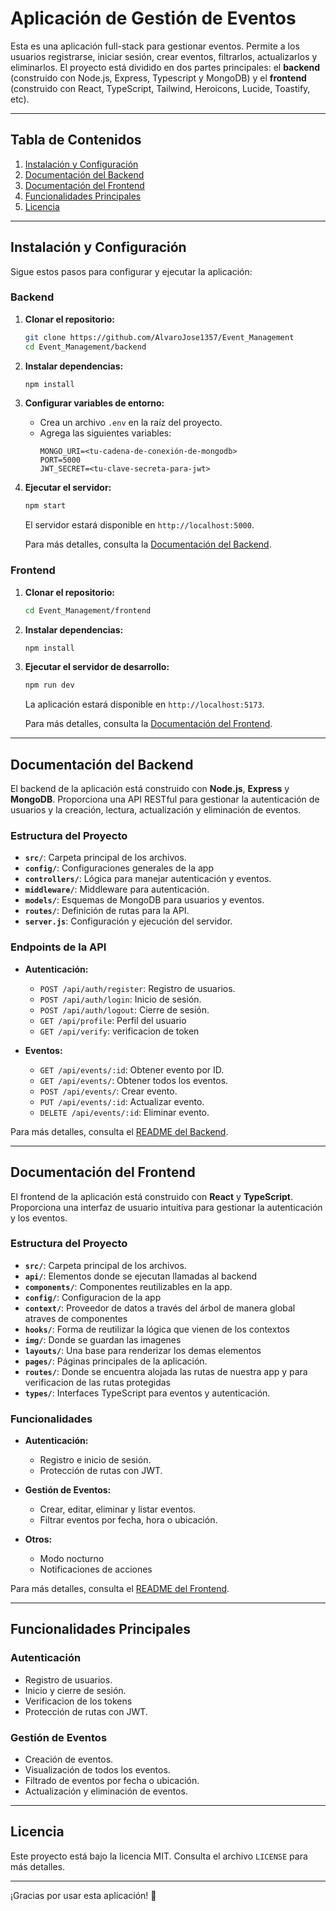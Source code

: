 # Aplicación de Gestión de Eventos

Esta es una aplicación full-stack para gestionar eventos. Permite a los usuarios registrarse, iniciar sesión, crear eventos, filtrarlos, actualizarlos y eliminarlos. El proyecto está dividido en dos partes principales: el **backend** (construido con Node.js, Express, Typescript y MongoDB) y el **frontend** (construido con React, TypeScript, Tailwind, Heroicons, Lucide, Toastify, etc).

---

## **Tabla de Contenidos**

1. [Instalación y Configuración](#instalación-y-configuración)
2. [Documentación del Backend](#documentación-del-backend)
3. [Documentación del Frontend](#documentación-del-frontend)
4. [Funcionalidades Principales](#funcionalidades-principales)
5. [Licencia](#licencia)

---

## **Instalación y Configuración**

Sigue estos pasos para configurar y ejecutar la aplicación:

### **Backend**

1. **Clonar el repositorio:**

   ```bash
   git clone https://github.com/AlvaroJose1357/Event_Management
   cd Event_Management/backend
   ```

2. **Instalar dependencias:**

   ```bash
   npm install
   ```

3. **Configurar variables de entorno:**

   - Crea un archivo `.env` en la raíz del proyecto.
   - Agrega las siguientes variables:
     ```env
     MONGO_URI=<tu-cadena-de-conexión-de-mongodb>
     PORT=5000
     JWT_SECRET=<tu-clave-secreta-para-jwt>
     ```

4. **Ejecutar el servidor:**

   ```bash
   npm start
   ```

   El servidor estará disponible en `http://localhost:5000`.

   Para más detalles, consulta la [Documentación del Backend](./backend/README.md).

### **Frontend**

1. **Clonar el repositorio:**

   ```bash
   cd Event_Management/frontend
   ```

2. **Instalar dependencias:**

   ```bash
   npm install
   ```

3. **Ejecutar el servidor de desarrollo:**

   ```bash
   npm run dev
   ```

   La aplicación estará disponible en `http://localhost:5173`.

   Para más detalles, consulta la [Documentación del Frontend](./frontend/README.md).

---

## **Documentación del Backend**

El backend de la aplicación está construido con **Node.js**, **Express** y **MongoDB**. Proporciona una API RESTful para gestionar la autenticación de usuarios y la creación, lectura, actualización y eliminación de eventos.

### **Estructura del Proyecto**

- **`src/`**: Carpeta principal de los archivos.
- **`config/`**: Configuraciones generales de la app
- **`controllers/`**: Lógica para manejar autenticación y eventos.
- **`middleware/`**: Middleware para autenticación.
- **`models/`**: Esquemas de MongoDB para usuarios y eventos.
- **`routes/`**: Definición de rutas para la API.
- **`server.js`**: Configuración y ejecución del servidor.

### **Endpoints de la API**

- **Autenticación:**

  - `POST /api/auth/register`: Registro de usuarios.
  - `POST /api/auth/login`: Inicio de sesión.
  - `POST /api/auth/logout`: Cierre de sesión.
  - `GET /api/profile`: Perfil del usuario
  - `GET /api/verify`: verificacion de token

- **Eventos:**
  - `GET /api/events/:id`: Obtener evento por ID.
  - `GET /api/events/`: Obtener todos los eventos.
  - `POST /api/events/`: Crear evento.
  - `PUT /api/events/:id`: Actualizar evento.
  - `DELETE /api/events/:id`: Eliminar evento.

Para más detalles, consulta el [README del Backend](./backend/README.md).

---

## **Documentación del Frontend**

El frontend de la aplicación está construido con **React** y **TypeScript**. Proporciona una interfaz de usuario intuitiva para gestionar la autenticación y los eventos.

### **Estructura del Proyecto**

- **`src/`**: Carpeta principal de los archivos.
- **`api/`**: Elementos donde se ejecutan llamadas al backend
- **`components/`**: Componentes reutilizables en la app.
- **`config/`**: Configuracion de la app
- **`context/`**: Proveedor de datos a través del árbol de manera global atraves de componentes
- **`hooks/`**: Forma de reutilizar la lógica que vienen de los contextos
- **`img/`**: Donde se guardan las imagenes
- **`layouts/`**: Una base para renderizar los demas elementos
- **`pages/`**: Páginas principales de la aplicación.
- **`routes/`**: Donde se encuentra alojada las rutas de nuestra app y para verificacion de las rutas protegidas
- **`types/`**: Interfaces TypeScript para eventos y autenticación.

### **Funcionalidades**

- **Autenticación:**

  - Registro e inicio de sesión.
  - Protección de rutas con JWT.

- **Gestión de Eventos:**

  - Crear, editar, eliminar y listar eventos.
  - Filtrar eventos por fecha, hora o ubicación.

- **Otros:**
  - Modo nocturno
  - Notificaciones de acciones

Para más detalles, consulta el [README del Frontend](./frontend/README.md).

---

## **Funcionalidades Principales**

### **Autenticación**

- Registro de usuarios.
- Inicio y cierre de sesión.
- Verificacion de los tokens
- Protección de rutas con JWT.

### **Gestión de Eventos**

- Creación de eventos.
- Visualización de todos los eventos.
- Filtrado de eventos por fecha o ubicación.
- Actualización y eliminación de eventos.

---

## **Licencia**

Este proyecto está bajo la licencia MIT. Consulta el archivo `LICENSE` para más detalles.

---

¡Gracias por usar esta aplicación! 🚀

